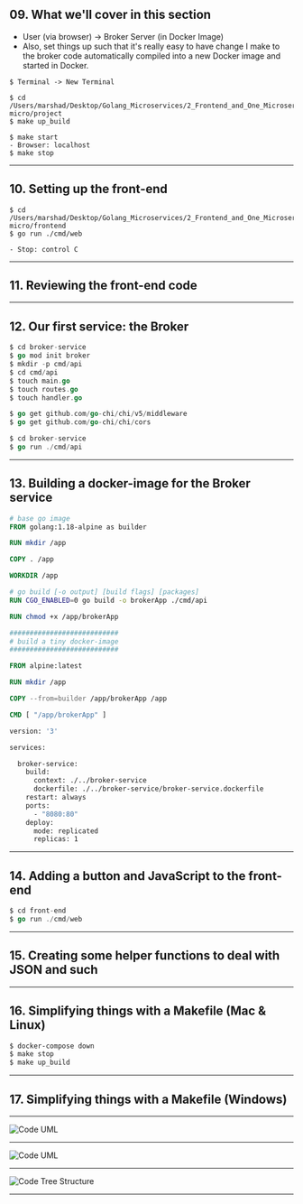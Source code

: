 ## 09. What we'll cover in this section
* User (via browser) -> Broker Server (in Docker Image)
* Also, set things up such that it's really easy to have change I make to the broker code automatically compiled into a new Docker image and started in Docker.
  
```
$ Terminal -> New Terminal

$ cd /Users/marshad/Desktop/Golang_Microservices/2_Frontend_and_One_Microservice/go-micro/project
$ make up_build

$ make start
- Browser: localhost
$ make stop
```

***

## 10. Setting up the front-end
```
$ cd /Users/marshad/Desktop/Golang_Microservices/2_Frontend_and_One_Microservice/go-micro/frontend
$ go run ./cmd/web

- Stop: control C
```

***

## 11. Reviewing the front-end code

***

## 12. Our first service: the Broker
```go
$ cd broker-service
$ go mod init broker
$ mkdir -p cmd/api
$ cd cmd/api
$ touch main.go
$ touch routes.go
$ touch handler.go
```

```go
$ go get github.com/go-chi/chi/v5/middleware
$ go get github.com/go-chi/chi/cors
```

```go
$ cd broker-service
$ go run ./cmd/api
```

***

## 13. Building a docker-image for the Broker service
```dockerfile
# base go image
FROM golang:1.18-alpine as builder

RUN mkdir /app

COPY . /app

WORKDIR /app

# go build [-o output] [build flags] [packages]
RUN CGO_ENABLED=0 go build -o brokerApp ./cmd/api

RUN chmod +x /app/brokerApp

###########################
# build a tiny docker-image
###########################

FROM alpine:latest

RUN mkdir /app

COPY --from=builder /app/brokerApp /app

CMD [ "/app/brokerApp" ]
```

```dockerfile
version: '3'

services:

  broker-service:
    build:
      context: ./../broker-service
      dockerfile: ./../broker-service/broker-service.dockerfile
    restart: always
    ports:
      - "8080:80"
    deploy:
      mode: replicated
      replicas: 1
```

***

## 14. Adding a button and JavaScript to the front-end
```go
$ cd front-end
$ go run ./cmd/web
```

***

## 15. Creating some helper functions to deal with JSON and such

***

## 16. Simplifying things with a Makefile (Mac & Linux)
```dockerfile
$ docker-compose down
$ make stop
$ make up_build
```

***

## 17. Simplifying things with a Makefile (Windows)

***

![Code UML](https://github.com/muarshad01/Microservices-in-Go/blob/main/images/input-output.png)

***

![Code UML](https://github.com/muarshad01/Microservices-in-Go/blob/main/images/broker-code-uml.png)

***

![Code Tree Structure](https://github.com/muarshad01/Microservices-in-Go/blob/main/images/code_tree.png)
***

